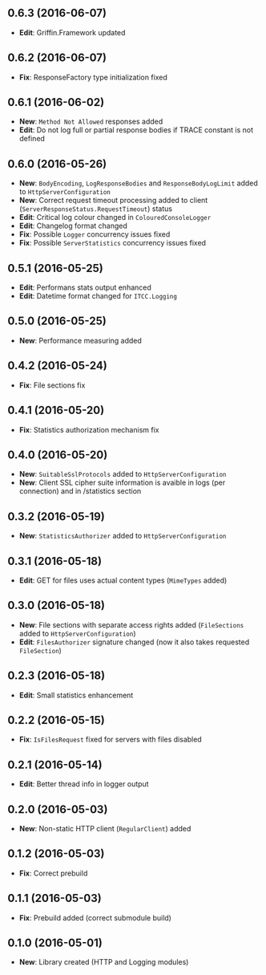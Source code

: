 ## 0.6.3 (2016-06-07)

* **Edit**: Griffin.Framework updated

## 0.6.2 (2016-06-07)

* **Fix**:  ResponseFactory type initialization fixed

## 0.6.1 (2016-06-02)

* **New**: `Method Not Allowed` responses added
* **Edit**: Do not log full or partial response bodies if TRACE constant is not defined  

## 0.6.0 (2016-05-26)

* **New**:  `BodyEncoding`, `LogResponseBodies` and `ResponseBodyLogLimit` added to `HttpServerConfiguration`
* **New**:  Correct request timeout processing added to client (`ServerResponseStatus.RequestTimeout`) status
* **Edit**: Critical log colour changed in `ColouredConsoleLogger`
* **Edit**: Changelog format changed
* **Fix**:  Possible `Logger` concurrency issues fixed
* **Fix**:  Possible `ServerStatistics` concurrency issues fixed

## 0.5.1 (2016-05-25)

* **Edit**: Performans stats output enhanced
* **Edit**: Datetime format changed for `ITCC.Logging`

## 0.5.0 (2016-05-25)

* **New**:  Performance measuring added

## 0.4.2 (2016-05-24)

* **Fix**:  File sections fix

## 0.4.1 (2016-05-20)

* **Fix**:  Statistics authorization mechanism fix

## 0.4.0 (2016-05-20)

* **New**:  `SuitableSslProtocols` added to `HttpServerConfiguration`
* **New**:  Client SSL cipher suite information is avaible in logs (per connection) and in /statistics section

## 0.3.2 (2016-05-19)

* **New**:  `StatisticsAuthorizer` added to `HttpServerConfiguration`

## 0.3.1 (2016-05-18)

* **Edit**: GET for files uses actual content types (`MimeTypes` added)

## 0.3.0 (2016-05-18)

* **New**:  File sections with separate access rights added (`FileSections` added to `HttpServerConfiguration`)
* **Edit**: `FilesAuthorizer` signature changed (now it also takes requested `FileSection`)

## 0.2.3 (2016-05-18)

* **Edit**: Small statistics enhancement

## 0.2.2 (2016-05-15)

* **Fix**:  `IsFilesRequest` fixed for servers with files disabled

## 0.2.1 (2016-05-14)

* **Edit**: Better thread info in logger output

## 0.2.0 (2016-05-03)

* **New**:  Non-static HTTP client (`RegularClient`) added

## 0.1.2 (2016-05-03)

* **Fix**:  Correct prebuild

## 0.1.1 (2016-05-03)

* **Fix**:  Prebuild added (correct submodule build)

## 0.1.0 (2016-05-01)

* **New**:  Library created (HTTP and Logging modules)
